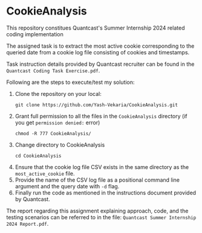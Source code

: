 # CookieAnalysis
This repository constitues Quantcast's Summer Internship 2024 related coding implementation

The assigned task is to extract the most active cookie corresponding to the queried date from a cookie log file consisting of cookies and timestamps. 

Task instruction details provided by Quantcast recruiter can be found in the ```Quantcast Coding Task Exercise.pdf```. 

Following are the steps to execute/test my solution:
1. Clone the repository on your local:
   ```
   git clone https://github.com/Yash-Vekaria/CookieAnalysis.git
   ```
2. Grant full permission to all the files in the ```CookieAnalysis``` directory (if you get ```permission denied:``` error)
   ```
   chmod -R 777 CookieAnalysis/
   ```
3. Change directory to CookieAnalysis
   ```
   cd CookieAnalysis
   ```
4. Ensure that the cookie log file CSV exists in the same directory as the ```most_active_cookie``` file.
5. Provide the name of the CSV log file as a positional command line argument and the query date with ```-d``` flag.
6. Finally run the code as mentioned in the instructions document provided by Quantcast.

The report regarding this assignment explaining approach, code, and the testing scenarios can be referred to in the file: ```Quantcast Summer Internship 2024 Report.pdf```.
